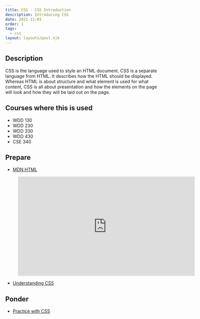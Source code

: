 ```yaml
---
title: CSS - CSS Introduction
description: Introducing CSS
date: 2021-11-01
order: 1
tags:
  - css
layout: layouts/post.njk
---
```


## Description

CSS is the language used to style an HTML document. CSS is a separate language from HTML. It describes how the
HTML should be displayed. Whereas HTML is about structure and what element is used for what content, CSS is all about
presentation and how the elements on the page will look and how they will be laid out on the page.

## Courses where this is used

- WDD 130
- WDD 230
- WDD 330
- WDD 430
- CSE 340

## Prepare

- [MDN HTML](https://developer.mozilla.org/en-US/docs/Web/CSS)

<figure class="video-container">

<iframe width="560" height="315" src="https://www.youtube.com/embed/CDQobxknrlE" title="YouTube video player" frameborder="0" allow="accelerometer; autoplay; clipboard-write; encrypted-media; gyroscope; picture-in-picture" allowfullscreen></iframe>
</figure>

- [Understanding CSS](prepare1)

## Ponder

- [Practice with CSS](ponder1/)
